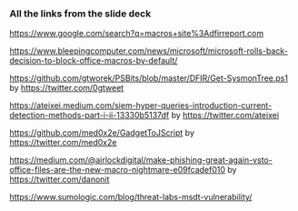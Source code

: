### All the links from the slide deck

[https://www.google.com/search?q=macros+site%3Adfirreport.com
](https://thedfirreport.com/)

https://www.bleepingcomputer.com/news/microsoft/microsoft-rolls-back-decision-to-block-office-macros-by-default/

https://github.com/gtworek/PSBits/blob/master/DFIR/Get-SysmonTree.ps1 by https://twitter.com/0gtweet

https://ateixei.medium.com/siem-hyper-queries-introduction-current-detection-methods-part-i-ii-13330b5137df by https://twitter.com/ateixei

https://github.com/med0x2e/GadgetToJScript by https://twitter.com/med0x2e

https://medium.com/@airlockdigital/make-phishing-great-again-vsto-office-files-are-the-new-macro-nightmare-e09fcadef010 by https://twitter.com/danonit 

https://www.sumologic.com/blog/threat-labs-msdt-vulnerability/
